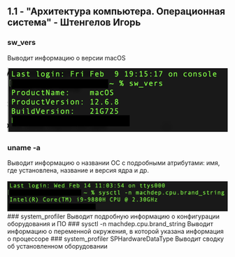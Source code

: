 ## 1.1 - "Архитектура компьютера. Операционная система" - Штенгелов Игорь

### sw_vers
Выводит информацию о версии macOS

<img src="sw_vers.png">

### uname -a
Выводит информацию о названии ОС с подробными атрибутами: имя, где установлена, название и версия ядра и др.

<img src="sysctl.png">
### system_profiler
Выводит подробную информацию о конфигурации оборудования и ПО
### sysctl -n machdep.cpu.brand_string
Выводит информацию о переменной окружения, в которой указана информация о процессоре
### system_profiler SPHardwareDataType
Выводит сводку об установленном оборудовании
